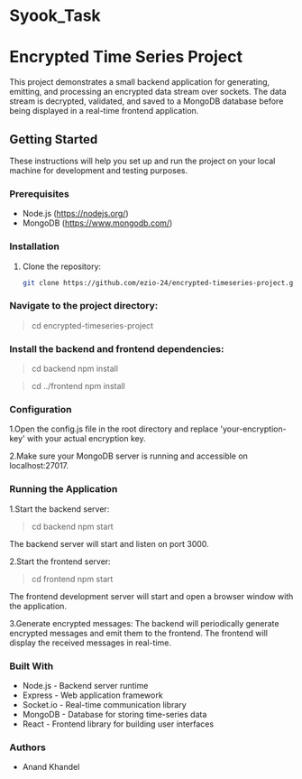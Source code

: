 # Syook_Task

# Encrypted Time Series Project

This project demonstrates a small backend application for generating, emitting, and processing an encrypted data stream over sockets. The data stream is decrypted, validated, and saved to a MongoDB database before being displayed in a real-time frontend application.

## Getting Started

These instructions will help you set up and run the project on your local machine for development and testing purposes.

### Prerequisites

- Node.js (https://nodejs.org/)
- MongoDB (https://www.mongodb.com/)

### Installation

1. Clone the repository:

   ```bash
   git clone https://github.com/ezio-24/encrypted-timeseries-project.git


### Navigate to the project directory:
>cd encrypted-timeseries-project

### Install the backend and frontend dependencies:
>cd backend
>npm install

>cd ../frontend
>npm install


### Configuration
1.Open the config.js file in the root directory and replace 'your-encryption-key' with your actual encryption key.

2.Make sure your MongoDB server is running and accessible on localhost:27017.

### Running the Application
1.Start the backend server:
>cd backend
>npm start

The backend server will start and listen on port 3000.

2.Start the frontend server:
>cd frontend
>npm start

The frontend development server will start and open a browser window with the application.

3.Generate encrypted messages:
The backend will periodically generate encrypted messages and emit them to the frontend. The frontend will display the received messages in real-time.

### Built With
<ul>
<li>Node.js - Backend server runtime</li>
<li>Express - Web application framework</li>
<li>Socket.io - Real-time communication library</li>
<li>MongoDB - Database for storing time-series data</li>
<li>React - Frontend library for building user interfaces</li>
</ul>

### Authors
<ul><li>Anand Khandel</li></ul>


